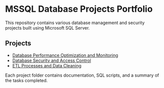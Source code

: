 # MSSQL Database Projects Portfolio

This repository contains various database management and security projects built using Microsoft SQL Server.

## Projects

- [Database Performance Optimization and Monitoring](./DB_performance_optimization_monitoring)
- [Database Security and Access Control](./DB_security_and_access_control)
- [ETL Processes and Data Cleaning](./Data_Cleaning_and_ETL_Project)

Each project folder contains documentation, SQL scripts, and a summary of the tasks completed.
